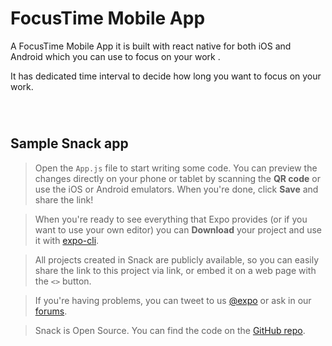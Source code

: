 # FocusTime Mobile App
A FocusTime Mobile App it is built with react native for both iOS and Android which you can use to focus on your work .

It has dedicated time interval to decide how long you want to focus on your work.

<br/>

#

## Sample Snack app

> Open the `App.js` file to start writing some code. You can preview the changes directly on your phone or tablet by scanning the **QR code** or use the iOS or Android emulators. When you're done, click **Save** and share the link!

> When you're ready to see everything that Expo provides (or if you want to use your own editor) you can **Download** your project and use it with [expo-cli](https://docs.expo.io/get-started/installation).

> All projects created in Snack are publicly available, so you can easily share the link to this project via link, or embed it on a web page with the `<>` button.

 >If you're having problems, you can tweet to us [@expo](https://twitter.com/expo) or ask in our [forums](https://forums.expo.io/c/snack).

> Snack is Open Source. You can find the code on the [GitHub repo](https://github.com/expo/snack).

